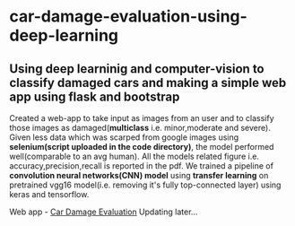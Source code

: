 # car-damage-evaluation-using-deep-learning

## Using deep learninig and computer-vision to classify damaged cars and making a simple web app using flask and bootstrap

Created a web-app to take input as images from an user and to classify those images as damaged(**multiclass** i.e. minor,moderate and severe). Given less data which was scarped from google images using **selenium(script uploaded in the code directory)**, the model performed well(comparable to an avg human). All the models related figure i.e. accuracy,precision,recall is reported in the pdf. We trained a pipeline of **convolution neural networks(CNN) model** using **transfer learning** on pretrained vgg16 model(i.e. removing it's fully top-connected layer) using keras and tensorflow.

Web app - [Car Damage Evaluation]() Updating later...
